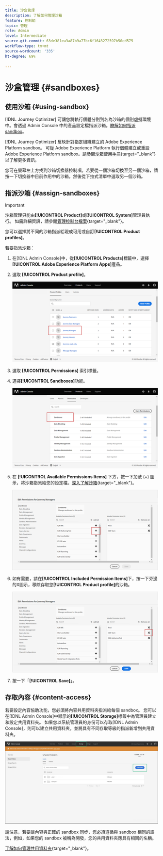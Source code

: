```yaml
---
title: 沙盒管理
description: 了解如何管理沙箱
feature: 控制組
topic: 管理
role: Admin
level: Intermediate
source-git-commit: 63de381ea3a87b9a77bc6f1643272597b50ed575
workflow-type: tm+mt
source-wordcount: '335'
ht-degree: 69%

---
```


# 沙盒管理 {#sandboxes}

## 使用沙箱 {#using-sandbox}

[!DNL Journey Optimizer] 可讓您將執行個體分割到名為沙箱的個別虛擬環境中。會透過 Admin Console 中的產品設定檔指派沙箱。[瞭解如何指派 sandbox](permissions.md#create-product-profile)。

[!DNL Journey Optimizer] 反映針對指定組織建立的 Adobe Experience Platform sandbox。
可從 Adobe Experience Platform 執行個體建立或重設 Adobe Experience Platform sandbox。[請參閱沙箱使用手冊](https://experienceleague.adobe.com/docs/experience-platform/sandbox/ui/user-guide.html?lang=zh-Hant){target=&quot;_blank&quot;}以了解更多資訊。

您可在螢幕左上方找到沙箱切換器控制項。若要從一個沙箱切換至另一個沙箱，請按一下切換器中目前作用中的沙箱，然後從下拉式清單中選取另一個沙箱。

## 指派沙箱 {#assign-sandboxes}

>[!IMPORTANT]
>
> 沙箱管理只能由&#x200B;**[!UICONTROL Product]**&#x200B;或&#x200B;**[!UICONTROL System]**&#x200B;管理員執行。 如需詳細資訊，請參閱[管理控制台檔案](https://helpx.adobe.com/enterprise/admin-guide.html/enterprise/using/admin-roles.ug.html){target=&quot;_blank&quot;}。

您可以選擇將不同的沙箱指派給現成可用或自訂&#x200B;**[!UICONTROL Product profiles]**。

若要指派沙箱：

1. 在[!DNL Admin Console]中，從&#x200B;**[!UICONTROL Products]**&#x200B;標籤中，選擇&#x200B;**[!UICONTROL Adobe Experience Platform Apps]**&#x200B;產品。

1. 選取 **[!UICONTROL Product profile]**。

   ![](../assets/sandbox_1.png)

1. 選取 **[!UICONTROL Permissions]** 索引標籤。

1. 選擇&#x200B;**[!UICONTROL Sandboxes]**&#x200B;功能。

   ![](../assets/sandbox_2.png)

1. 在 **[!UICONTROL Available Permissions Items]** 下方，按一下加號 (+) 圖示，將沙箱指派給您的設定檔。[深入了解沙箱](https://experienceleague.adobe.com/docs/experience-platform/sandbox/home.html?lang=zh-Hant){target=&quot;_blank&quot;}。

   ![](../assets/sandbox_3.png)

1. 如有需要，請在&#x200B;**[!UICONTROL Included Permission Items]**&#x200B;下，按一下旁邊的X圖示，移除存取您&#x200B;**[!UICONTROL Product profile]**&#x200B;的沙箱。

   ![](../assets/sandbox_4.png)

1. 按一下「**[!UICONTROL Save]**」。

## 存取內容 {#content-access}

若要設定內容協助功能，您必須將內容共用資料夾指派給每個 sandbox。 您可以在[!DNL Admin Console]中顯示的&#x200B;**[!UICONTROL Storage]**&#x200B;標籤中為管理員建立和設定共用資料夾。 如果您以系統管理員的身份可以存取[!DNL Admin Console]，則可以建立共用資料夾，並將具有不同存取等級的指派新增到共用資料夾。

![](../assets/do-not-localize/content_access.png)

請注意，若要讓內容與正確的 sandbox 同步，您必須遵循與 sandbox 相同的語法，例如，如果您的 sandbox 被稱為開發，您的共用資料夾應具有相同的名稱。

[了解如何管理共用資料夾](https://helpx.adobe.com/enterprise/admin-guide.html/enterprise/using/manage-adobe-storage.ug.html){target=&quot;_blank&quot;}。
